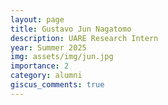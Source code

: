 ```yaml
---
layout: page
title: Gustavo Jun Nagatomo
description: UARE Research Intern
year: Summer 2025
img: assets/img/jun.jpg
importance: 2
category: alumni
giscus_comments: true
---
```

